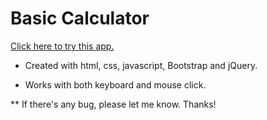 # Basic Calculator

[Click here to try this app.](https://aka-joe.github.io/basic-calculator/)

* Created with html, css, javascript, Bootstrap and jQuery.

* Works with both keyboard and mouse click.

** If there's any bug, please let me know. Thanks!
